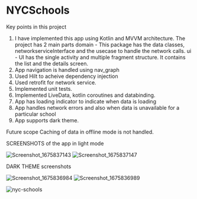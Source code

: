 # NYCSchools

Key points in this project
1. I have implemented this app using Kotlin and MVVM architecture. The project has 2 main parts 
  domain - This package has the data classes, networkserviceInterface and the usecase to handle the network calls.
  ui - UI has the single activity and multiple fragment structure. It contains the list and the details screen.
2. App navigation is handled using nav_graph
3. Used Hilt to acheive dependency injection
4. Used retrofit for network service.
5. Implemented unit tests.
6. Implemented LiveData, kotlin coroutines and databinding.
7. App has loading indicator to indicate when data is loading
8. App handles network errors and also when data is unavailable for a particular school
9. App supports dark theme.


Future scope
Caching of data in offline mode is not handled.


SCREENSHOTS of the app in light mode

![Screenshot_1675837143](https://user-images.githubusercontent.com/14352106/217450608-030f74c9-10c7-4985-a61a-97f51f8bda11.png)
![Screenshot_1675837147](https://user-images.githubusercontent.com/14352106/217450624-f2410ca3-46c6-48ef-8c08-b1db709816ab.png)


DARK THEME screenshots

![Screenshot_1675836984](https://user-images.githubusercontent.com/14352106/217450649-0d66bd40-9ed5-4e41-9dce-6384058a8539.png)
![Screenshot_1675836989](https://user-images.githubusercontent.com/14352106/217450680-2c8c8647-1173-44c7-982f-b65703a7dfb4.png)

![nyc-schools](https://user-images.githubusercontent.com/14352106/217455193-eb98eaad-4f64-40ee-8d6c-3e89ae0eec05.gif)


